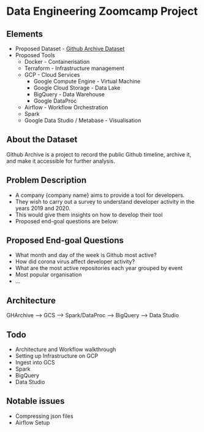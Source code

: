 # Data Engineering Zoomcamp Project

## Elements
- Proposed Dataset - [Github Archive Dataset](https://www.gharchive.org/)
- Proposed Tools
    - Docker - Containerisation
    - Terraform - Infrastructure management
    - GCP - Cloud Services
        - Google Compute Engine - Virtual Machine
        - Google Cloud Storage - Data Lake
        - BigQuery - Data Warehouse
        - Google DataProc
    - Airflow - Workflow Orchestration
    - Spark
    - Google Data Studio / Metabase - Visualisation

## About the Dataset
Github Archive is a project to record the public Github timeline, archive it, and make it accessible for further analysis.

## Problem Description
- A company {company name} aims to provide a tool for developers.
- They wish to carry out a survey to understand developer activity in the years 2019 and 2020.
- This would give them insights on how to develop their tool
- Proposed end-goal questions are below:

## Proposed End-goal Questions
- What month and day of the week is Github most active?
- How did corona virus affect developer activity?
- What are the most active repositories each year grouped by event
- Most popular organisation
- ... 

## Architecture
GHArchive -->  GCS --> Spark/DataProc --> BigQuery --> Data Studio

## Todo
- Architecture and Workflow walkthrough
- Setting up Infrastructure on GCP
- Ingest into GCS
- Spark
- BigQuery
- Data Studio

## Notable issues
- Compressing json files
- Airflow Setup